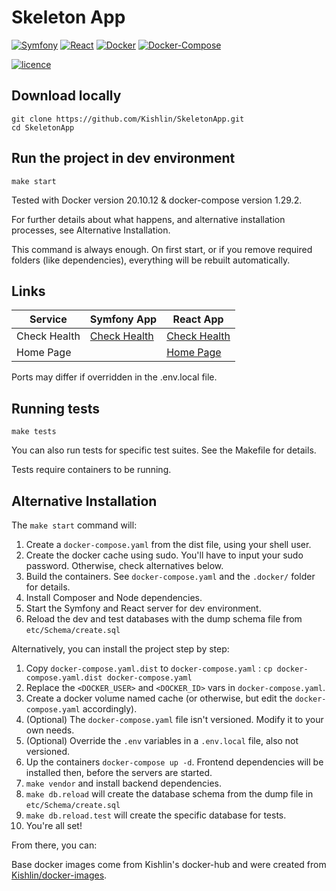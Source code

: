 # Skeleton App
[![Symfony](https://img.shields.io/badge/Symfony-v6.0-blue.svg)](https://Symfony.com/)
[![React](https://img.shields.io/badge/React-v17.0-orange.svg)](https://symfony.com/)
[![Docker](https://img.shields.io/badge/Docker-v20.10-yellowgreen.svg)](https://Symfony.com/) 
[![Docker-Compose](https://img.shields.io/badge/DockerCompose-v1.29-blueviolet.svg)](https://symfony.com/)

[![licence](https://img.shields.io/badge/licence-MIT-green.svg)](https://github.com/Kishlin/RPGIdleGame/blob/master/LICENSE.md)

## Download locally

```shell
git clone https://github.com/Kishlin/SkeletonApp.git
cd SkeletonApp
```

## Run the project in dev environment

```shell
make start
```

Tested with Docker version 20.10.12 & docker-compose version 1.29.2.

For further details about what happens, and alternative installation processes, see Alternative Installation.

This command is always enough. 
On first start, or if you remove required folders (like dependencies), everything will be rebuilt automatically.

## Links

| Service      | Symfony App                                                   | React App                                                     |
|--------------|---------------------------------------------------------------|---------------------------------------------------------------|
| Check Health | [Check Health](http://localhost:8030/monitoring/check-health) | [Check Health](http://localhost:3000/monitoring/check-health) |
| Home Page    |                                                               | [Home Page](http://localhost:3000/)                           |

Ports may differ if overridden in the .env.local file.

## Running tests

```shell
make tests
```

You can also run tests for specific test suites. See the Makefile for details.

Tests require containers to be running.

## Alternative Installation

The `make start` command will:
1. Create a `docker-compose.yaml` from the dist file, using your shell user.
2. Create the docker cache using sudo. You'll have to input your sudo password. Otherwise, check alternatives below.
3. Build the containers. See `docker-compose.yaml` and the `.docker/` folder for details.
4. Install Composer and Node dependencies.
5. Start the Symfony and React server for dev environment.
6. Reload the dev and test databases with the dump schema file from `etc/Schema/create.sql`

Alternatively, you can install the project step by step:
1. Copy `docker-compose.yaml.dist` to `docker-compose.yaml` : `cp docker-compose.yaml.dist docker-compose.yaml`
2. Replace the `<DOCKER_USER>` and `<DOCKER_ID>` vars in `docker-compose.yaml`.
3. Create a docker volume named cache (or otherwise, but edit the `docker-compose.yaml` accordingly).
4. (Optional) The `docker-compose.yaml` file isn't versioned. Modify it to your own needs.
5. (Optional) Override the `.env` variables in a `.env.local` file, also not versioned.
6. Up the containers `docker-compose up -d`. Frontend dependencies will be installed then, before the servers are started.
7. `make vendor` and install backend dependencies.
8. `make db.reload` will create the database schema from the dump file in `etc/Schema/create.sql`
9. `make db.reload.test` will create the specific database for tests.
10. You're all set! 

From there, you can:

Base docker images come from Kishlin's docker-hub and were created from [Kishlin/docker-images](https://github.com/Kishlin/docker-images).
